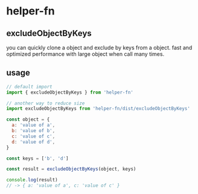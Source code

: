 # helper-fn

## excludeObjectByKeys

you can quickly clone a object and exclude by keys from a object. fast and optimized performance with large object when call many times.

## usage

```javascript
// default import
import { excludeObjectByKeys } from 'helper-fn'

// another way to reduce size
import excludeObjectByKeys from 'helper-fn/dist/excludeObjectByKeys'

const object = {
  a: 'value of a',
  b: 'value of b',
  c: 'value of c',
  d: 'value of d',
}

const keys = ['b', 'd']

const result = excludeObjectByKeys(object, keys)

console.log(result)
// -> { a: 'value of a', c: 'value of c' }
```
